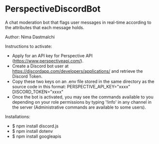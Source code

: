 # PerspectiveDiscordBot
A chat moderation bot that flags user messages in real-time according to the attributes that each message holds.

Author: Nima Dastmalchi

Instructions to activate:
  - Apply for an API key for Perspective API (https://www.perspectiveapi.com/).
  - Create a Discord bot user at https://discordapp.com/developers/applications/ and retrieve the Discord Token.
  - Copy these two keys on an .env file stored in the same directory as the source code in this format:
          PERSPECTIVE_API_KEY="xxxx"
          DISCORD_TOKEN="xxxx"
  - Once the bot is activated, you may see the commands available to you depending on your role permissions by 
    typing '!info' in any channel in the server (Administrative commands are available to some users).


Installations:
- $ npm install discord.js
- $ npm install dotenv
- $ npm install googleapis

